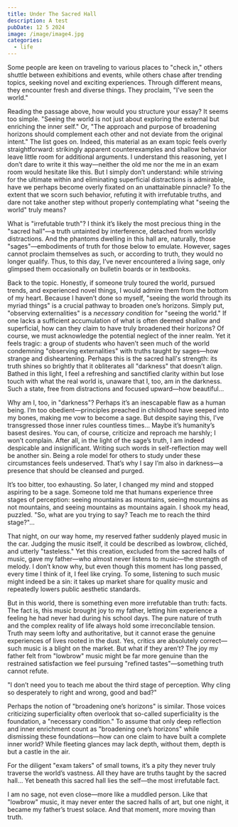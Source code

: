 ```yaml
---
title: Under The Sacred Hall
description: A test
pubDate: 12 5 2024
image: /image/image4.jpg
categories:
  - life
---
```


Some people are keen on traveling to various places to "check in," others shuttle between exhibitions and events, while others chase after trending topics, seeking novel and exciting experiences. Through different means, they encounter fresh and diverse things. They proclaim, "I’ve seen the world."

Reading the passage above, how would you structure your essay? It seems too simple. "Seeing the world is not just about exploring the external but enriching the inner self." Or, "The approach and purpose of broadening horizons should complement each other and not deviate from the original intent." The list goes on. Indeed, this material as an exam topic feels overly straightforward: strikingly apparent counterexamples and shallow behavior leave little room for additional arguments. I understand this reasoning, yet I don’t dare to write it this way—neither the old me nor the me in an exam room would hesitate like this. But I simply don’t understand: while striving for the ultimate within and eliminating superficial distractions is admirable, have we perhaps become overly fixated on an unattainable pinnacle? To the extent that we scorn such behavior, refuting it with irrefutable truths, and dare not take another step without properly contemplating what "seeing the world" truly means?

What is "irrefutable truth"? I think it’s likely the most precious thing in the "sacred hall"—a truth untainted by interference, detached from worldly distractions. And the phantoms dwelling in this hall are, naturally, those "sages"—embodiments of truth for those below to emulate. However, sages cannot proclaim themselves as such, or according to truth, they would no longer qualify. Thus, to this day, I’ve never encountered a living sage, only glimpsed them occasionally on bulletin boards or in textbooks.

Back to the topic. Honestly, if someone truly toured the world, pursued trends, and experienced novel things, I would admire them from the bottom of my heart. Because I haven’t done so myself, "seeing the world through its myriad things" is a crucial pathway to broaden one’s horizons. Simply put, "observing externalities" is a _necessary condition_ for "seeing the world." If one lacks a sufficient accumulation of what is often deemed shallow and superficial, how can they claim to have truly broadened their horizons? Of course, we must acknowledge the potential neglect of the inner realm. Yet it feels tragic: a group of students who haven’t seen much of the world condemning "observing externalities" with truths taught by sages—how strange and disheartening. Perhaps this is the sacred hall's strength: its truth shines so brightly that it obliterates all "darkness" that doesn’t align. Bathed in this light, I feel a refreshing and sanctified clarity within but lose touch with what the real world is, unaware that I, too, am in the darkness. Such a state, free from distractions and focused upward—how beautiful...

Why am I, too, in "darkness"? Perhaps it’s an inescapable flaw as a human being. I’m too obedient—principles preached in childhood have seeped into my bones, making me vow to become a sage. But despite saying this, I’ve transgressed those inner rules countless times... Maybe it’s humanity’s basest desires. You can, of course, criticize and reproach me harshly; I won’t complain. After all, in the light of the sage’s truth, I am indeed despicable and insignificant. Writing such words in self-reflection may well be another sin. Being a role model for others to study under these circumstances feels undeserved. That’s why I say I’m also in darkness—a presence that should be cleansed and purged.

It’s too bitter, too exhausting. So later, I changed my mind and stopped aspiring to be a sage. Someone told me that humans experience three stages of perception: seeing mountains as mountains, seeing mountains as not mountains, and seeing mountains as mountains again. I shook my head, puzzled. "So, what are you trying to say? Teach me to reach the third stage?"...

That night, on our way home, my reserved father suddenly played music in the car. Judging the music itself, it could be described as lowbrow, clichéd, and utterly "tasteless." Yet this creation, excluded from the sacred halls of music, gave my father—who almost never listens to music—the strength of melody. I don’t know why, but even though this moment has long passed, every time I think of it, I feel like crying. To some, listening to such music might indeed be a sin: it takes up market share for quality music and repeatedly lowers public aesthetic standards.

But in this world, there is something even more irrefutable than truth: facts. The fact is, this music brought joy to my father, letting him experience a feeling he had never had during his school days. The pure nature of truth and the complex reality of life always hold some irreconcilable tension. Truth may seem lofty and authoritative, but it cannot erase the genuine experiences of lives rooted in the dust. Yes, critics are absolutely correct—such music is a blight on the market. But what if they aren’t? The joy my father felt from "lowbrow" music might be far more genuine than the restrained satisfaction we feel pursuing "refined tastes"—something truth cannot refute.

"I don’t need you to teach me about the third stage of perception. Why cling so desperately to right and wrong, good and bad?"

Perhaps the notion of "broadening one’s horizons" is similar. Those voices criticizing superficiality often overlook that so-called superficiality is the foundation, a "necessary condition." To assume that only deep reflection and inner enrichment count as "broadening one’s horizons" while dismissing these foundations—how can one claim to have built a complete inner world? While fleeting glances may lack depth, without them, depth is but a castle in the air.

For the diligent "exam takers" of small towns, it’s a pity they never truly traverse the world’s vastness. All they have are truths taught by the sacred hall... Yet beneath this sacred hall lies the self—the most irrefutable fact.

I am no sage, not even close—more like a muddled person. Like that "lowbrow" music, it may never enter the sacred halls of art, but one night, it became my father’s truest solace. And that moment, more moving than truth.
